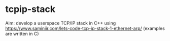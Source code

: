 # tcpip-stack

Aim: develop a userspace TCP/IP stack in C++ using https://www.saminiir.com/lets-code-tcp-ip-stack-1-ethernet-arp/ (examples are written in C)
